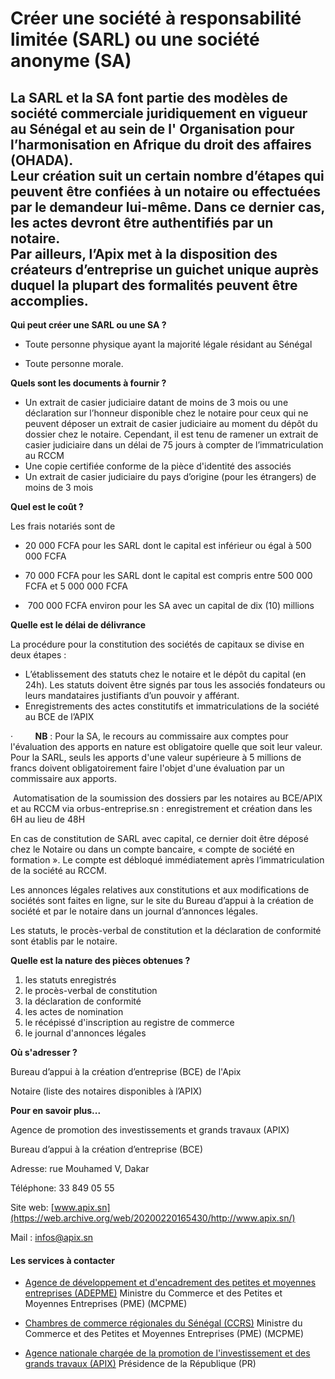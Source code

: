 # Créer une société à responsabilité limitée (SARL) ou une société anonyme (SA)

La SARL et la SA font partie des modèles de société commerciale juridiquement en vigueur au Sénégal et au sein de l' Organisation pour l’harmonisation en Afrique du droit des affaires (OHADA).  
Leur création suit un certain nombre d’étapes qui peuvent être confiées à un notaire ou effectuées par le demandeur lui-même. Dans ce dernier cas, les actes devront être authentifiés par un notaire.  
Par ailleurs, l’Apix met à la disposition des créateurs d’entreprise un guichet unique auprès duquel la plupart des formalités peuvent être accomplies.
-------------------------------------------------------------------------------------------------------------------------------------------------------------------------------------------------------------------------------------------------------------------------------------------------------------------------------------------------------------------------------------------------------------------------------------------------------------------------------------------------------------------------------------------------------------------

**Qui peut créer une SARL ou une SA ?**

*   Toute personne physique ayant la majorité légale résidant au Sénégal  
    
*   Toute personne morale.

**Quels sont les documents à fournir ?**

*   Un extrait de casier judiciaire datant de moins de 3 mois ou une déclaration sur l’honneur disponible chez le notaire pour ceux qui ne peuvent déposer un extrait de casier judiciaire au moment du dépôt du dossier chez le notaire. Cependant, il est tenu de ramener un extrait de casier judiciaire dans un délai de 75 jours à compter de l’immatriculation au RCCM
*   Une copie certifiée conforme de la pièce d'identité des associés 
*   Un extrait de casier judiciaire du pays d’origine (pour les étrangers) de moins de 3 mois

**Quel est le coût ?**

Les frais notariés sont de 

*   20 000 FCFA pour les SARL dont le capital est inférieur ou égal à 500 000 FCFA  
    
*   70 000 FCFA pour les SARL dont le capital est compris entre 500 000 FCFA et 5 000 000 FCFA
*    700 000 FCFA environ pour les SA avec un capital de dix (10) millions

**Quelle est le délai de délivrance**  
  
La procédure pour la constitution des sociétés de capitaux se divise en deux étapes :

*   L’établissement des statuts chez le notaire et le dépôt du capital (en 24h). Les statuts doivent être signés par tous les associés fondateurs ou leurs mandataires justifiants d’un pouvoir y afférant.
*   Enregistrements des actes constitutifs et immatriculations de la société au BCE de l’APIX

·         **NB** : Pour la SA, le recours au commissaire aux comptes pour l'évaluation des apports en nature est obligatoire quelle que soit leur valeur. Pour la SARL, seuls les apports d'une valeur supérieure à 5 millions de francs doivent obligatoirement faire l'objet d'une évaluation par un commissaire aux apports.

 Automatisation de la soumission des dossiers par les notaires au BCE/APIX et au RCCM via orbus-entreprise.sn : enregistrement et création dans les 6H au lieu de 48H

En cas de constitution de SARL avec capital, ce dernier doit être déposé chez le Notaire ou dans un compte bancaire, « compte de société en formation ». Le compte est débloqué immédiatement après l’immatriculation de la société au RCCM.

Les annonces légales relatives aux constitutions et aux modifications de sociétés sont faites en ligne, sur le site du Bureau d’appui à la création de société et par le notaire dans un journal d’annonces légales.

Les statuts, le procès-verbal de constitution et la déclaration de conformité sont établis par le notaire. 

**Quelle est la nature des pièces obtenues ?**

1.  les statuts enregistrés
2.  le procès-verbal de constitution
3.  la déclaration de conformité
4.  les actes de nomination
5.  le récépissé d'inscription au registre de commerce
6.  le journal d'annonces légales

**Où s'adresser ?**

Bureau d’appui à la création d’entreprise (BCE) de l'Apix  

Notaire (liste des notaires disponibles à l’APIX)

**Pour en savoir plus...**

Agence de promotion des investissements et grands travaux (APIX)

Bureau d’appui à la création d’entreprise (BCE)

Adresse: rue Mouhamed V, Dakar

Téléphone: 33 849 05 55

Site web: [www.apix.sn](https://web.archive.org/web/20200220165430/http://www.apix.sn/)

Mail : [infos@apix.sn](https://web.archive.org/web/20200220165430/mailto:infos@apix.sn)

#### Les services à contacter

*   [Agence de développement et d'encadrement des petites et moyennes entreprises (ADEPME)](../../../services/agence-de-developpement-et-dencadrement-des-petites-et-moyennes-entreprises-adepme.md) Ministre du Commerce et des Petites et Moyennes Entreprises (PME) (MCPME)  
    
*   [Chambres de commerce régionales du Sénégal (CCRS)](../../../services/chambres-de-commerce-regionales-du-senegal-ccrs.md) Ministre du Commerce et des Petites et Moyennes Entreprises (PME) (MCPME)  
    
*   [Agence nationale chargée de la promotion de l'investissement et des grands travaux (APIX)](../../../services/agence-nationale-chargee-de-la-promotion-de-linvestissement-et-des-grands-travaux-apix.md) Présidence de la République (PR)